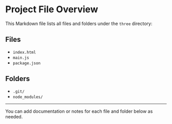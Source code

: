 # Project File Overview

This Markdown file lists all files and folders under the `three` directory:

## Files
- `index.html`
- `main.js`
- `package.json`

## Folders
- `.git/`
- `node_modules/`

---

You can add documentation or notes for each file and folder below as needed.